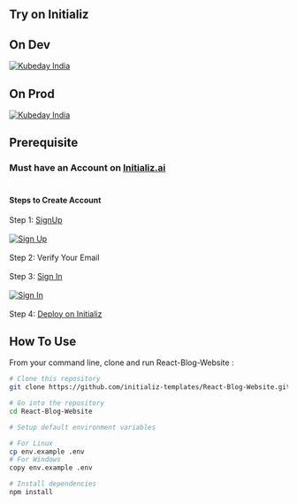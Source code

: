 ## Try on Initializ

## On Dev 
[![Kubeday India](https://res.cloudinary.com/daosik5yi/image/upload/f_auto,q_auto/pntsnjpa1sxbc2d02q9n)](https://console.dev.initializ.ai/create-app/?clone=https://github.com/initializ-templates/React-Blog-Website&repo_name=React-Blog-Website&description=♾%20A%20cool%20React-based%20blog%20website&github=true)

## On Prod 
[![Kubeday India](https://res.cloudinary.com/daosik5yi/image/upload/f_auto,q_auto/pntsnjpa1sxbc2d02q9n)](https://console.initializ.ai/create-app/?clone=https://github.com/initializ-templates/React-Blog-Website&repo_name=React-Blog-Website&description=♾%20A%20cool%20React-based%20blog%20website&github=true)

## Prerequisite 
### Must have an Account on [Initializ.ai](https://console.initializ.ai/register/)<br><br>

#### Steps to Create Account
 Step 1: [SignUp](https://console.initializ.ai/register/) <br>
 <br>[![Sign Up](https://res.cloudinary.com/dd4xje8fc/image/upload/v1717773727/image_1_eaxyhp.png)](https://console.initializ.ai/register/)<br><br>
 Step 2: Verify Your Email<br><br>
 Step 3: [Sign In](https://console.initializ.ai/login/) <br><br>[![Sign In](https://res.cloudinary.com/dd4xje8fc/image/upload/v1717773726/image_2_pi56ah.png)](https://console.initializ.ai/login/)<br><br>
 Step 4: [Deploy on Initializ](https://console.initializ.ai/create-app/?clone=https://github.com/initializ-templates/React-Blog-Website&repo_name=React-Blog-Website&description=♾%20A%20cool%20React-based%20blog%20website&github=true)


## How To Use 

From your command line, clone and run React-Blog-Website :

```bash
# Clone this repository
git clone https://github.com/initializ-templates/React-Blog-Website.git

# Go into the repository
cd React-Blog-Website 

# Setup default environment variables

# For Linux
cp env.example .env
# For Windows
copy env.example .env

# Install dependencies
npm install
